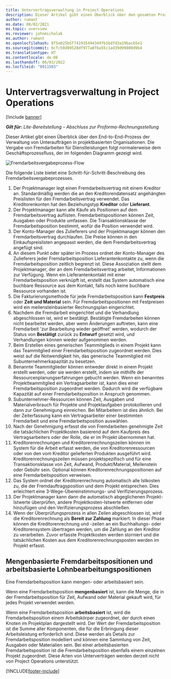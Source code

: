 ```yaml
---
title: Untervertragsverwaltung in Project Operations
description: Dieser Artikel gibt einen Überblick über den gesamten Prozess der Verwaltung von Unteraufträgen in projektbasierten Unternehmen.
author: rumant
ms.date: 08/02/2021
ms.topic: overview
ms.reviewer: johnmichalak
ms.author: rumant
ms.openlocfilehash: 8f5e025b5f741935494349fb1bdfd3a19bacb5e1
ms.sourcegitcommit: 6cfc50d89528df977a8f6a55c1ad39d99800d9b4
ms.translationtype: HT
ms.contentlocale: de-DE
ms.lasthandoff: 06/03/2022
ms.locfileid: "8911503"
---
```

# <a name="subcontract-management-in-project-operations"></a>Untervertragsverwaltung in Project Operations

[!include [banner](../../includes/dataverse-preview.md)]

_**Gilt für:** Lite-Bereitstellung – Abschluss zur Proforma-Rechnungsstellung_

Dieser Artikel gibt einen Überblick über den End-to-End-Prozess der Verwaltung von Unteraufträgen in projektbasierten Organisationen. Die Vergabe von Fremdarbeiten für Dienstleistungen folgt normalerweise dem Geschäftsprozessfluss, der im folgenden Diagramm gezeigt wird.

![Fremdarbeitsvergabeprozess-Flow](../media/SubcontractingProcessFlow.png)

Die folgende Liste bietet eine Schritt-für-Schritt-Beschreibung des Fremdarbeitsvergabeprozesses.

1. Der Projektmanager legt einen Fremdarbeitsvertrag mit einem Kreditor an. Standardmäßig werden die an den Kreditorendatensatz angehängten Preislisten für den Fremdarbeitsvertrag verwendet. Das Kreditorenkonten hat den Beziehungstyp **Kreditor** oder **Lieferant**.
2. Der Projektmanager kann alle Käufe als Positionen auf dem Fremdarbeitsvertrag auflisten. Fremdarbeitspositionen können Zeit, Ausgaben oder Produkte umfassen. Die Transaktionsklasse der Fremdarbeitsposition bestimmt, wofür die Position verwendet wird.
3. Der Konto-Manager des Zulieferers und der Projektmanager können den Fremdarbeitsvertrag durchlaufen. Die Preise können in den Einkaufspreislisten angepasst werden, die dem Fremdarbeitsvertrag angefügt sind.
4. An diesem Punkt oder später im Prozess ordnet der Konto-Manager des Zulieferers jeder Fremdarbeitsposition Lieferantenkontakte zu, wenn die Fremdarbeitsposition zeitlich begrenzt ist. Diese Assoziation stellt dem Projektmanager, der an dem Fremdarbeitsvertrag arbeitet, Informationen zur Verfügung. Wenn ein Lieferantenkontakt mit einer Fremdarbeitsposition verknüpft ist, erstellt das System automatisch eine buchbare Ressource aus dem Kontakt, falls noch keine buchbare Ressource vorhanden ist.
5. Die Fakturierungsmethode für jede Fremdarbeitsposition kann **Festpreis** oder **Zeit und Material** sein. Für Fremdarbeitspositionen mit Festpreisen wird ein meilensteinbasierter Rechnungsplan eingerichtet.
6.  Nachdem die Fremdarbeit eingerichtet und die Verhandlung abgeschlossen ist, wird er bestätigt. Bestätigte Fremdarbeiten können nicht bearbeitet werden, aber wenn Änderungen auftreten, kann eine Fremdarbeit 'zur Bearbeitung wieder geöffnet' werden, wodurch der Status von **Bestätigt** zurück zu **Entwurf** gesetzt wird, und Verhandlungen können wieder aufgenommen werden. 
7.  Beim Erstellen eines generischen Teammitglieds in einem Projekt kann das Teammitglied einer Fremdarbeitsposition zugeordnet werden. Dies weist auf die Notwendigkeit hin, das generische Teammitglied mit Subunternehmerkapazität zu besetzen.
8.  Benannte Teammitglieder können entweder direkt in einem Projekt erstellt werden, oder sie werden erstellt, indem sie mithilfe der Ressourcenplanungserfahrungen gebucht werden. Wenn ein benanntes Projektteammitglied ein Vertragsarbeiter ist, kann dies einer Fremdarbeitsposition zugeordnet werden. Dadurch wird die verfügbare Kapazität auf einer Fremdarbeitsposition in Anspruch genommen.
9.  Subunternehmer-Ressourcen können Zeit, Ausgaben und Materialverbrauch für Projekte und Projektaufgaben protokollieren und dann zur Genehmigung einreichen. Bei Mitarbeitern ist dies ähnlich. Bei der Zeiterfassung kann ein Vertragsarbeiter einer bestimmten Fremdarbeit und eine Fremdarbeitsposition auswählen.
10. Nach der Genehmigung erfasst die von Fremdarbeiten genehmigte Zeit die tatsächlichen Projektkosten basierend auf dem Kaufpreis des Vertragsarbeiters oder der Rolle, die er im Projekt übernommen hat.
11. Kreditorenrechnungen und Kreditorenrechnungszeilen können im System für die Arbeit erfasst werden, die von Kreditorenressourcen oder von den vom Kreditor gelieferten Produkten ausgeführt wird. Kreditorenrechnungszeilen müssen projektspezifisch und für eine Transaktionsklasse von Zeit, Aufwand, Produkt/Material, Meilenstein oder Gebühr sein. Optional können Kreditorenrechnungspositionen auf eine Fremdarbeitsposition verweisen.
12. Das System ordnet der Kreditorenrechnung automatisch alle Istkosten zu, die der Fremdauftragsposition und dem Projekt entsprechen. Dies erleichtert eine 3-Wege-Übereinstimmungs- und Verifizierungsprozess.
13. Der Projektmanager kann dann die automatisch abgeglichenen Projekt-Istwerte überprüfen, andere Projektkosten-Istwerte entfernen oder hinzufügen und den Verifizierungsprozess abschließen.
14. Wenn der Überprüfungsprozess in allen Zeilen abgeschlossen ist, wird die Kreditorenrechnung als **Bereit zur Zahlung** markiert. In dieser Phase können die Kreditorenrechnung und -zeilen an ein Buchhaltungs- oder Kreditorensystem übertragen werden, um die Zahlung an den Kreditor zu verarbeiten. Zuvor erfasste Projektkosten werden storniert und die tatsächlichen Kosten aus dem Kreditorenrechnungsposten werden im Projekt erfasst.

## <a name="quantity-based-subcontract-lines-and-work-based-subcontract-lines"></a>Mengenbasierte Fremdarbeitspositionen und arbeitsbasierte Lohnbearbeitungspositionen

Eine Fremdarbeitsposition kann mengen- oder arbeitsbasiert sein. 

Wenn eine Fremdarbeitsposition **mengenbasiert** ist, kann die Menge, die in der Fremdarbeitsposition für Zeit, Aufwand oder Material gekauft wird, für jedes Projekt verwendet werden.

Wenn eine Fremdarbeitsposition **arbeitsbasiert** ist, wird die Fremdarbeitsposition einem Arbeitskörper zugeordnet, der durch einen Knoten im Projektplan dargestellt wird. Der Wert der Fremdarbeitsposition ist die Summe aller Komponenten, die für die Erbringung dieser Arbeitsleistung erforderlich sind. Diese werden als Details zur Fremdarbeitsposition modelliert und können eine Sammlung von Zeit, Ausgaben oder Materialien sein. Bei einer arbeitsbasierten Fremdarbeitsposition ist die Fremdarbeitsposition ebenfalls einem einzelnen Projekt zugeordnet. Diese Arten von Unterverträgen werden derzeit nicht von Project Operations unterstützt.

[!INCLUDE[footer-include](../../includes/footer-banner.md)]

